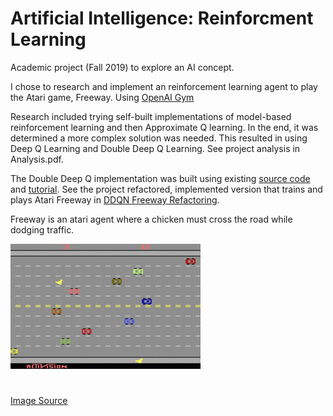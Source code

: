 # Artificial Intelligence: Reinforcment Learning

Academic project (Fall 2019) to explore an AI concept.

I chose to research and implement an reinforcement learning agent to play the Atari game, Freeway. Using [OpenAI Gym](https://gym.openai.com/)

Research included trying self-built implementations of model-based reinforcement learning and then Approximate Q learning. In the end, it was determined a more complex solution was needed. This resulted in using Deep Q Learning and Double Deep Q Learning. See project analysis in Analysis.pdf. 

The Double Deep Q implementation was built using existing [source code](https://github.com/abhinavsagar?utf8=%E2%9C%93&tab=repositories&q=&type=&language=) and [tutorial](https://towardsdatascience.com/deep-reinforcement-learning-tutorial-with-open-ai-gym-c0de4471f368). See the project refactored, implemented version that trains and plays Atari Freeway in [DDQN Freeway Refactoring](https://github.com/DFinelli/AtariFreeway-DeepLearning/tree/master/DDQN%20Freeway%20Refactoring).

Freeway is an atari agent where a chicken must cross the road while dodging traffic. 

![Freeway](https://github.com/DFinelli/AtariFreeway-DeepLearning/blob/master/freeway.gif)
#
[Image Source](https://www.retrogames.cz/play_123-Atari2600.php)
